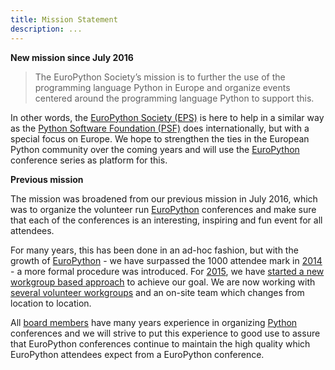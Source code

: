 ```yaml
---
title: Mission Statement
description: ...
---
```


****New mission since July 2016****


> The EuroPython Society’s mission is to further the use of the programming language Python in Europe and organize events centered around the programming language Python to support this.

In other words, the [EuroPython Society (EPS)](http://europython-society.org/) is here to help in a similar way as the [Python Software Foundation (PSF)](http://python.org/psf/) does internationally, but with a special focus on Europe. We hope to strengthen the ties in the European Python community over the coming years and will use the [EuroPython](/about/mission#mce_temp_url#) conference series as platform for this.

****Previous mission****

The mission was broadened from our previous mission in July 2016, which was to organize the volunteer run [EuroPython](/about/europython) conferences and make sure that each of the conferences is an interesting, inspiring and fun event for all attendees.

For many years, this has been done in an ad\-hoc fashion, but with the growth of [EuroPython](/about/europython) \- we have surpassed the 1000 attendee mark in [2014](http://ep2014.europython.eu/) \- a more formal procedure was introduced. For [2015](http://ep2015.europython.eu/), we have [started a new workgroup based approach](/about/post/99718376575/europython-workgroups-call-for-volunteers) to achieve our goal. We are now working with [several volunteer workgroups](/about/workgroups) and an on\-site team which changes from location to location.

All [board members](/about/members) have many years experience in organizing [Python](http://www.python.org/) conferences and we will strive to put this experience to good use to assure that EuroPython conferences continue to maintain the high quality which EuroPython attendees expect from a EuroPython conference.


